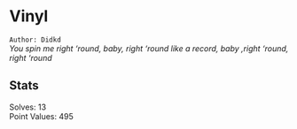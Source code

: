 # Vinyl  

`Author: Didkd`  
*You spin me right ‘round, baby, right ‘round like a record, baby ,right ‘round, right ‘round*  

## Stats  

Solves: 13  
Point Values: 495  
